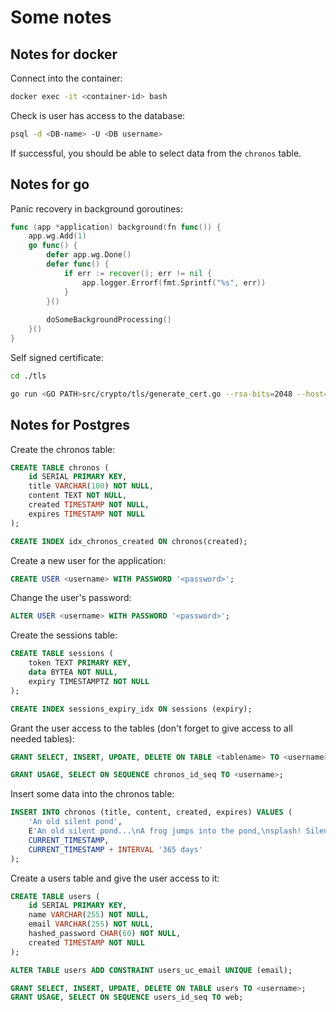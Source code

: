 # Some notes

## Notes for docker

Connect into the container:

```bash
docker exec -it <container-id> bash
```

Check is user has access to the database:

```bash
psql -d <DB-name> -U <DB username>
```

If successful, you should be able to select data from the `chronos` table.

## Notes for go

Panic recovery in background goroutines:

```go
func (app *application) background(fn func()) {
    app.wg.Add(1)
    go func() {
        defer app.wg.Done()
        defer func() {
            if err := recover(); err != nil {
                app.logger.Errorf(fmt.Sprintf("%s", err))
            }
        }()
        
        doSomeBackgroundProcessing()
    }()
}
```

Self signed certificate:

```bash
cd ./tls

go run <GO PATH>src/crypto/tls/generate_cert.go --rsa-bits=2048 --host=localhost
```

## Notes for Postgres

Create the chronos table:

```sql
CREATE TABLE chronos (
    id SERIAL PRIMARY KEY,
    title VARCHAR(100) NOT NULL,
    content TEXT NOT NULL,
    created TIMESTAMP NOT NULL,
    expires TIMESTAMP NOT NULL
);

CREATE INDEX idx_chronos_created ON chronos(created);
```

Create a new user for the application:

```sql
CREATE USER <username> WITH PASSWORD '<password>';
```

Change the user's password:

```sql
ALTER USER <username> WITH PASSWORD '<password>';
```

Create the sessions table:

```sql
CREATE TABLE sessions (
    token TEXT PRIMARY KEY,
    data BYTEA NOT NULL,
    expiry TIMESTAMPTZ NOT NULL
);

CREATE INDEX sessions_expiry_idx ON sessions (expiry);
```

Grant the user access to the tables (don't forget to give access to all needed tables):

```sql
GRANT SELECT, INSERT, UPDATE, DELETE ON TABLE <tablename> TO <username>;

GRANT USAGE, SELECT ON SEQUENCE chronos_id_seq TO <username>;
```

Insert some data into the chronos table:

```sql
INSERT INTO chronos (title, content, created, expires) VALUES (
    'An old silent pond',
    E'An old silent pond...\nA frog jumps into the pond,\nsplash! Silence again.\n\n– Matsuo Bashō',
    CURRENT_TIMESTAMP,
    CURRENT_TIMESTAMP + INTERVAL '365 days'
);
```

Create a users table and give the user access to it:

```sql
CREATE TABLE users (
    id SERIAL PRIMARY KEY,
    name VARCHAR(255) NOT NULL,
    email VARCHAR(255) NOT NULL,
    hashed_password CHAR(60) NOT NULL,
    created TIMESTAMP NOT NULL
);

ALTER TABLE users ADD CONSTRAINT users_uc_email UNIQUE (email);

GRANT SELECT, INSERT, UPDATE, DELETE ON TABLE users TO <username>;
GRANT USAGE, SELECT ON SEQUENCE users_id_seq TO web;
```
